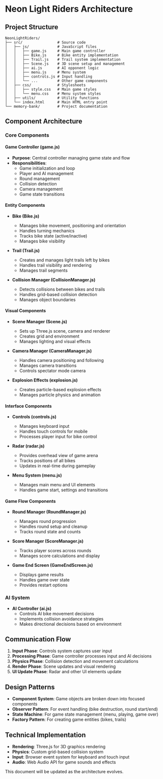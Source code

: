 # Neon Light Riders Architecture

## Project Structure

```
NeonLightRiders/
├── src/                # Source code
│   ├── js/             # JavaScript files
│   │   ├── game.js     # Main game controller
│   │   ├── Bike.js     # Bike entity implementation
│   │   ├── Trail.js    # Trail system implementation
│   │   ├── Scene.js    # 3D scene setup and management
│   │   ├── ai.js       # AI opponent logic
│   │   ├── menu.js     # Menu system
│   │   ├── controls.js # Input handling
│   │   └── ...         # Other game components
│   ├── css/            # Stylesheets
│   │   ├── style.css   # Main game styles
│   │   └── menu.css    # Menu system styles
│   ├── utils/          # Utility functions
│   └── index.html      # Main HTML entry point
└── memory-bank/        # Project documentation
```

## Component Architecture

### Core Components

#### Game Controller (game.js)
- **Purpose**: Central controller managing game state and flow
- **Responsibilities**: 
  - Game initialization and loop
  - Player and AI management
  - Round management
  - Collision detection
  - Camera management
  - Game state transitions

#### Entity Components

- **Bike (Bike.js)**
  - Manages bike movement, positioning and orientation
  - Handles turning mechanics
  - Tracks bike state (active/inactive)
  - Manages bike visibility

- **Trail (Trail.js)**
  - Creates and manages light trails left by bikes
  - Handles trail visibility and rendering
  - Manages trail segments

- **Collision Manager (CollisionManager.js)**
  - Detects collisions between bikes and trails
  - Handles grid-based collision detection
  - Manages object boundaries

#### Visual Components

- **Scene Manager (Scene.js)**
  - Sets up Three.js scene, camera and renderer
  - Creates grid and environment
  - Manages lighting and visual effects

- **Camera Manager (CameraManager.js)**
  - Handles camera positioning and following
  - Manages camera transitions
  - Controls spectator mode camera

- **Explosion Effects (explosion.js)**
  - Creates particle-based explosion effects
  - Manages particle physics and animation

#### Interface Components

- **Controls (controls.js)**
  - Manages keyboard input
  - Handles touch controls for mobile
  - Processes player input for bike control

- **Radar (radar.js)**
  - Provides overhead view of game arena
  - Tracks positions of all bikes
  - Updates in real-time during gameplay

- **Menu System (menu.js)**
  - Manages main menu and UI elements
  - Handles game start, settings and transitions

#### Game Flow Components

- **Round Manager (RoundManager.js)**
  - Manages round progression
  - Handles round setup and cleanup
  - Tracks round state and counts

- **Score Manager (ScoreManager.js)**
  - Tracks player scores across rounds
  - Manages score calculations and display

- **Game End Screen (GameEndScreen.js)**
  - Displays game results
  - Handles game over state
  - Provides restart options

### AI System

- **AI Controller (ai.js)**
  - Controls AI bike movement decisions
  - Implements collision avoidance strategies
  - Makes directional decisions based on environment

## Communication Flow

1. **Input Phase**: Controls system captures user input
2. **Processing Phase**: Game controller processes input and AI decisions
3. **Physics Phase**: Collision detection and movement calculations
4. **Render Phase**: Scene updates and visual rendering
5. **UI Update Phase**: Radar and other UI elements update

## Design Patterns

- **Component System**: Game objects are broken down into focused components
- **Observer Pattern**: For event handling (bike destruction, round start/end)
- **State Machine**: For game state management (menu, playing, game over)
- **Factory Pattern**: For creating game entities (bikes, trails)

## Technical Implementation

- **Rendering**: Three.js for 3D graphics rendering
- **Physics**: Custom grid-based collision system
- **Input**: Browser event system for keyboard and touch input
- **Audio**: Web Audio API for game sounds and effects

This document will be updated as the architecture evolves.
